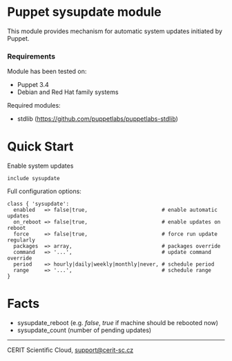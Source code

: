 # Puppet sysupdate module

This module provides mechanism for automatic system updates
initiated by Puppet.

### Requirements

Module has been tested on:

* Puppet 3.4
* Debian and Red Hat family systems

Required modules:

* stdlib (https://github.com/puppetlabs/puppetlabs-stdlib)

# Quick Start

Enable system updates

```puppet
include sysupdate
```

Full configuration options:

```puppet
class { 'sysupdate':
  enabled   => false|true,                        # enable automatic updates
  on_reboot => false|true,                        # enable updates on reboot
  force     => false|true,                        # force run update regularly
  packages  => array,                             # packages override
  command   => '...',                             # update command override
  period    => hourly|daily|weekly|monthly|never, # schedule period
  range     => '...',                             # schedule range
}
```

# Facts

* sysupdate\_reboot (e.g. *false*, *true* if machine should be rebooted now)
* sysupdate\_count (number of pending updates)

***

CERIT Scientific Cloud, <support@cerit-sc.cz>
